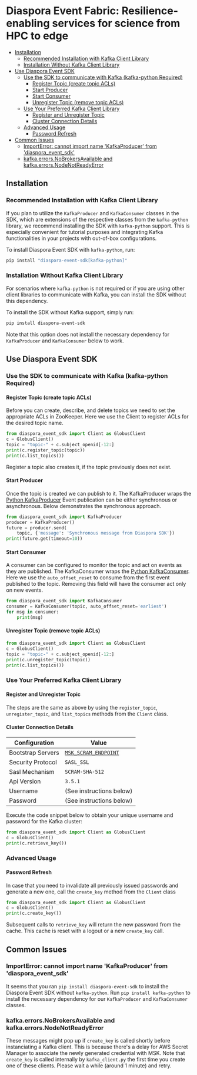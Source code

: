 <h1>Diaspora Event Fabric: Resilience-enabling services for science from HPC to edge</h1>

- [Installation](#installation)
   * [Recommended Installation with Kafka Client Library](#recommended-installation-with-kafka-client-library)
   * [Installation Without Kafka Client Library](#installation-without-kafka-client-library)
- [Use Diaspora Event SDK](#use-diaspora-event-sdk)
   * [Use the SDK to communicate with Kafka (kafka-python Required)](#use-the-sdk-to-communicate-with-kafka-kafka-python-required)
      + [Register Topic (create topic ACLs)](#register-topic-create-topic-acls)
      + [Start Producer](#start-producer)
      + [Start Consumer](#start-consumer)
      + [Unregister Topic (remove topic ACLs)](#unregister-topic-remove-topic-acls)
   * [Use Your Preferred Kafka Client Library](#use-your-preferred-kafka-client-library)
      + [Register and Unregister Topic](#register-and-unregister-topic)
      + [Cluster Connection Details](#cluster-connection-details)
   * [Advanced Usage](#advanced-usage)
      + [Password Refresh](#password-refresh)
- [Common Issues](#common-issues)
   * [ImportError: cannot import name 'KafkaProducer' from 'diaspora_event_sdk'](#importerror-cannot-import-name-kafkaproducer-from-diaspora_event_sdk)
   * [kafka.errors.NoBrokersAvailable and kafka.errors.NodeNotReadyError](#kafkaerrorsnobrokersavailable-and-kafkaerrorsnodenotreadyerror)


## Installation
### Recommended Installation with Kafka Client Library
If you plan to utilize the `KafkaProducer` and `KafkaConsumer` classes in the SDK, which are extensions of the respective classes from the `kafka-python` library, we recommend installing the SDK with `kafka-python` support. This is especially convenient for tutorial purposes and integrating Kafka functionalities in your projects with out-of-box configurations.

To install Diaspora Event SDK with `kafka-python`, run:
```bash
pip install "diaspora-event-sdk[kafka-python]"
```

### Installation Without Kafka Client Library
For scenarios where `kafka-python` is not required or if you are using other client libraries to communicate with Kafka, you can install the SDK without this dependency.

To install the SDK without Kafka support, simply run:
```bash
pip install diaspora-event-sdk
```
Note that this option does not install the necessary dependency for `KafkaProducer` and `KafkaConsumer` below to work.

## Use Diaspora Event SDK
### Use the SDK to communicate with Kafka (kafka-python Required)

#### Register Topic (create topic ACLs)

Before you can create, describe, and delete topics we need to set the appropriate ACLs in ZooKeeper. Here we use the Client to register ACLs for the desired topic name.

```python
from diaspora_event_sdk import Client as GlobusClient
c = GlobusClient()
topic = "topic-" + c.subject_openid[-12:]
print(c.register_topic(topic))
print(c.list_topics())
```
Register a topic also creates it, if the topic previously does not exist.

#### Start Producer

Once the topic is created we can publish to it. The KafkaProducer wraps the [Python KafkaProducer](https://kafka-python.readthedocs.io/en/master/apidoc/KafkaProducer.html) Event publication can be either synchronous or asynchronous. Below demonstrates the synchronous approach. 

```python
from diaspora_event_sdk import KafkaProducer
producer = KafkaProducer()
future = producer.send(
    topic, {'message': 'Synchronous message from Diaspora SDK'})
print(future.get(timeout=10))
```

#### Start Consumer

A consumer can be configured to monitor the topic and act on events as they are published. The KafkaConsumer wraps the [Python KafkaConsumer](https://kafka-python.readthedocs.io/en/master/apidoc/KafkaConsumer.html). Here we use the `auto_offset_reset` to consume from the first event published to the topic. Removing this field will have the consumer act only on new events.

```python
from diaspora_event_sdk import KafkaConsumer
consumer = KafkaConsumer(topic, auto_offset_reset='earliest')
for msg in consumer:
    print(msg)
```

#### Unregister Topic (remove topic ACLs)
```python
from diaspora_event_sdk import Client as GlobusClient
c = GlobusClient()
topic = "topic-" + c.subject_openid[-12:]
print(c.unregister_topic(topic))
print(c.list_topics())
```

### Use Your Preferred Kafka Client Library

#### Register and Unregister Topic
The steps are the same as above by using the `register_topic`, `unregister_topic`, and `list_topics` methods from the `Client` class.

#### Cluster Connection Details
| Configuration     | Value                                                               |
| ----------------- | ------------------------------------------------------------------- |
| Bootstrap Servers | [`MSK_SCRAM_ENDPOINT`](/diaspora_event_sdk/sdk/_environments.py#L6) |
| Security Protocol | `SASL_SSL`                                                          |
| Sasl Mechanism    | `SCRAM-SHA-512`                                                     |
| Api Version       | `3.5.1`                                                             |
| Username          | (See instructions below)                                            |
| Password          | (See instructions below)                                            |

Execute the code snippet below to obtain your unique username and password for the Kafka cluster:
```python
from diaspora_event_sdk import Client as GlobusClient
c = GlobusClient()
print(c.retrieve_key())
```

### Advanced Usage

#### Password Refresh
In case that you need to invalidate all previously issued passwords and generate a new one, call the `create_key` method from the `Client` class
```python
from diaspora_event_sdk import Client as GlobusClient
c = GlobusClient()
print(c.create_key())
```
Subsequent calls to `retrieve_key` will return the new password from the cache. This cache is reset with a logout or a new `create_key` call.

## Common Issues

### ImportError: cannot import name 'KafkaProducer' from 'diaspora_event_sdk'

It seems that you ran `pip install diaspora-event-sdk` to install the Diaspora Event SDK without `kafka-python`. Run `pip install kafka-python` to install the necessary dependency for our `KafkaProducer` and `KafkaConsumer` classes.

### kafka.errors.NoBrokersAvailable and kafka.errors.NodeNotReadyError
These messages might pop up if `create_key` is called shortly before instanciating a Kafka client. This is because there's a delay for AWS Secret Manager to associate the newly generated credential with MSK. Note that `create_key` is called internally by `kafka_client.py` the first time you create one of these clients. Please wait a while (around 1 minute) and retry.